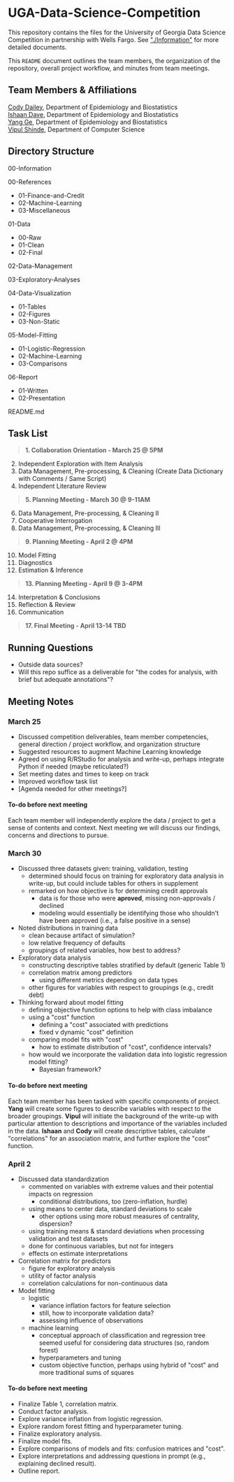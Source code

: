 # UGA-Data-Science-Competition

This repository contains the files for the University of Georgia Data Science Competition in partnership with Wells Fargo. See ["./Information"](https://github.com/daileyco/UGA-Data-Science-Competition/tree/main/00-Information) for more detailed documents. 

This `README` document outlines the team members, the organization of the repository, overall project workflow, and minutes from team meetings. 






## Team Members & Affiliations  
  
[Cody Dailey](https://daileyco.github.io/), Department of Epidemiology and Biostatistics  
[Ishaan Dave](https://github.com/ishaandave), Department of Epidemiology and Biostatistics  
[Yang Ge](https://yangepi.github.io/), Department of Epidemiology and Biostatistics  
[Vipul Shinde](https://github.com/Vipul-15), Department of Computer Science  
  
  
  
  
  
  
## Directory Structure  

00-Information  
  
00-References  
- 01-Finance-and-Credit  
- 02-Machine-Learning  
- 03-Miscellaneous  
  
01-Data  
- 00-Raw  
- 01-Clean  
- 02-Final
  
02-Data-Management  
  
03-Exploratory-Analyses  
  
04-Data-Visualization  
- 01-Tables
- 02-Figures
- 03-Non-Static
  
05-Model-Fitting  
- 01-Logistic-Regression
- 02-Machine-Learning
- 03-Comparisons
  
06-Report  
- 01-Written
- 02-Presentation
  
  
README.md
  
  
  
  
  
  
## Task List  
  
>**1. Collaboration Orientation - March 25 @ 5PM**  
2. Independent Exploration with Item Analysis
3. Data Management, Pre-processing, & Cleaning (Create Data Dictionary with Comments / Same Script)   
4. Independent Literature Review  
>**5. Planning Meeting - March 30 @ 9-11AM**  
6. Data Management, Pre-processing, & Cleaning II  
7. Cooperative Interrogation  
8. Data Management, Pre-processing, & Cleaning III  
>**9. Planning Meeting - April 2 @ 4PM**  
10. Model Fitting  
11. Diagnostics  
12. Estimation & Inference  
>**13. Planning Meeting - April 9 @ 3-4PM**  
14. Interpretation & Conclusions  
15. Reflection & Review  
16. Communication  
>**17. Final Meeting - April 13-14 TBD**  






## Running Questions  
- Outside data sources?
- Will this repo suffice as a deliverable for "the codes for analysis, with brief but adequate annotations"? 






## Meeting Notes

### March 25

- Discussed competition deliverables, team member competencies, general direction / project workflow, and organization structure
- Suggested resources to augment Machine Learning knowledge
- Agreed on using R/RStudio for analysis and write-up, perhaps integrate Python if needed (maybe reticulated?)
- Set meeting dates and times to keep on track
- Improved workflow task list
- [Agenda needed for other meetings?]

#### To-do before next meeting
Each team member will independently explore the data / project to get a sense of contents and context. Next meeting we will discuss our findings, concerns and directions to pursue. 



### March 30

- Discussed three datasets given: training, validation, testing
  - determined should focus on training for exploratory data analysis in write-up, but could include tables for others in supplement
  - remarked on how objective is for determining credit approvals
    - data is for those who were **aproved**, missing non-approvals / declined
    - modeling would essentially be identifying those who shouldn't have been approved (i.e., a false positive in a sense)
- Noted distributions in training data
  - clean because artifact of simulation?
  - low relative frequency of defaults
  - groupings of related variables, how best to address?
- Exploratory data analysis
  - constructing descriptive tables stratified by default (generic Table 1)
  - correlation matrix among predictors
    - using different metrics depending on data types
  - other figures for variables with respect to groupings (e.g., credit debt)
- Thinking forward about model fitting
  - defining objective function options to help with class imbalance
  - using a "cost" function
    - defining a "cost" associated with predictions
    - fixed v dynamic "cost" definition
  - comparing model fits with "cost"
    - how to estimate distribution of "cost", confidence intervals?
  - how would we incorporate the validation data into logistic regression model fitting?
    - Bayesian framework?

#### To-do before next meeting

Each team member has been tasked with specific components of project. **Yang** will create some figures to describe variables with respect to the broader groupings. **Vipul** will initiate the background of the write-up with particular attention to descriptions and importance of the variables included in the data. **Ishaan** and **Cody** will create descriptive tables, calculate "correlations" for an association matrix, and further explore the "cost" function. 



### April 2

- Discussed data standardization
  - commented on variables with extreme values and their potential impacts on regression
    - conditional distributions, too (zero-inflation, hurdle)
  - using means to center data, standard deviations to scale
    - other options using more robust measures of centrality, dispersion?
  - using training means & standard deviations when processing validation and test datasets
  - done for continuous variables, but not for integers
  - effects on estimate interpretations
- Correlation matrix for predictors
  - figure for exploratory analysis
  - utility of factor analysis
  - correlation calculations for non-continuous data
- Model fitting
  - logistic
    - variance inflation factors for feature selection
    - still, how to incorporate validation data?
    - assessing influence of observations
  - machine learning
    - conceptual approach of classification and regression tree seemed useful for considering data structures (so, random forest)
    - hyperparameters and tuning
    - custom objective function, perhaps using hybrid of "cost" and more traditional sums of squares

#### To-do before next meeting

- Finalize Table 1, correlation matrix. 
- Conduct factor analysis. 
- Explore variance inflation from logistic regression. 
- Explore random forest fitting and hyperparameter tuning. 
- Finalize exploratory analysis. 
- Finalize model fits. 
- Explore comparisons of models and fits: confusion matrices and "cost". 
- Explore interpretations and addressing questions in prompt (e.g., explaining declined result). 
- Outline report.
